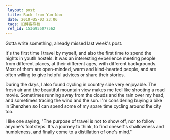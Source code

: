 ```yaml
---
 layout: post
 title: Back from Yun Nan
 date: 2010-05-03 23:06
 tags: 旧博客存档
 ref_id: 1536955077562
---
```

Gotta write something, already missed last week's post.

It's the first time I travel by myself, and also the first time to spend the
nights in youth hostels. It was an interesting experience meeting people from
different places, at their different ages, with different backgrounds. Most of
them are open-minded, warm and kind-hearted people, and are often willing to
give helpful advices or share their stories.

During the days, I also found cycling in country side very enjoyable. The
fresh air and the beautiful mountain view makes me feel like shooting a road
movie. Sometimes running away from the clouds and the rain over my head, and
sometimes tracing the wind and the sun. I'm considering buying a bike in
Shenzhen so I can spend some of my spare time cycling around the city too.

I like one saying, "The purpose of travel is not to show off, nor to follow
anyone's footsteps. It's a journey to think, to find oneself's shallowness and
humbleness, and finally come to a distillation of one's mind."

